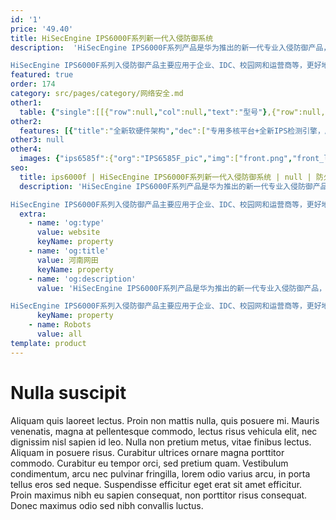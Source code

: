 ```yaml
---
id: '1'
price: '49.40'
title: HiSecEngine IPS6000F系列新一代入侵防御系统
description:  'HiSecEngine IPS6000F系列产品是华为推出的新一代专业入侵防御产品，在传统IPS产品的基础上进行了扩展：采用全新软硬件架构，增加网络环境感知能力、深度应用感知能力、内容感知能力，以及对未知威胁的防御能力，实现了更精准的检测能力、更优化的管理体验。

HiSecEngine IPS6000F系列入侵防御产品主要应用于企业、IDC、校园网和运营商等，更好地保障客户应用和业务安全，实现对网络基础设施、服务器、客户端以及网络带宽性能的全面防护。'
featured: true
order: 174
category: src/pages/category/网络安全.md
other1: 
  table: {"single":[[{"row":null,"col":null,"text":"型号"},{"row":null,"col":null,"text":"IPS6585F"},{"row":null,"col":null,"text":"IPS6615F"},{"row":null,"col":null,"text":"IPS6625F"}],[{"row":null,"col":null,"text":"业务口"},{"row":null,"col":null,"text":"8*GE COMBO + 4*GE(RJ45) + 4*GE(SFP ) 6*10GE(SFP+)"},{"row":null,"col":null,"text":"8*GE COMBO + 4*GE(RJ45) + 4*GE(SFP ) 6*10GE(SFP+)"},{"row":null,"col":null,"text":"8*GE COMBO + 4*GE(RJ45)+ 10*10GE(SFP+)"}],[{"row":null,"col":null,"text":"安全策略"},{"row":null,"col":"3","text":"一体化策略管理，内置场景模板，支持策略优先级设置，支持基于 IP 地址、应用、时间段等对象下发指定的安全策略。"}],[{"row":null,"col":null,"text":"应用识别与管控"},{"row":null,"col":"3","text":"识别6000+应用，访问控制精度到应用功能，例如：区分微信的文字和语音。应用识别与入侵检测、防病毒相结合，提高检测性能和准确率。"}],[{"row":null,"col":null,"text":"入侵防御"},{"row":null,"col":"3","text":"准确检测并防御针对操作系统、应用、服务器等各种漏洞的攻击，支持 0 day 攻击防护。\n可防护各种针对web的攻击，包括SQL注入攻击和跨站脚本攻击等。"}],[{"row":null,"col":null,"text":"反病毒"},{"row":null,"col":"3","text":"支持流检测和病毒引擎全文检测双检测模式, 流模式。"}],[{"row":null,"col":null,"text":"DoS/DDoS 攻击防护/检测"},{"row":null,"col":"3","text":"支持DDoS攻击防护，可防范SYN flood、UDP flood等种常见网络层DDoS攻击及HTTP、HTTPS、SIP、DNS 等应用层 DDoS 攻击。\n支持智能学习流量模型。"}],[{"row":null,"col":null,"text":"URL 过滤"},{"row":null,"col":"3","text":"支持URL关键字检测及阻断，日志告警。"}]]}
other2:
  features: [{"title":"全新软硬件架构","dec":["专用多核平台+全新IPS检测引擎，威胁检测性能大幅提升"]},{"title":"全面精准检测","dec":["针对系统、应用、恶意软件及客户端攻击等进行全面、多重检测"]},{"title":"快速有效防御","dec":["及时捕获最新威胁特征、发布签名、升级检测引擎，快速有效阻断攻击"]}]
other3: null
other4:
  images: {"ips6585f":{"org":"IPS6585F_pic","img":["front.png","front_left.png","front_right.png","front_top.png","rear.png","rear_left.png","rear_right.png","rear_top.png"]}}
seo:
  title: ips6000f | HiSecEngine IPS6000F系列新一代入侵防御系统 | null | 防火墙及应用安全网关 | 网络安全 | 企业网络
  description: 'HiSecEngine IPS6000F系列产品是华为推出的新一代专业入侵防御产品，在传统IPS产品的基础上进行了扩展：采用全新软硬件架构，增加网络环境感知能力、深度应用感知能力、内容感知能力，以及对未知威胁的防御能力，实现了更精准的检测能力、更优化的管理体验。

HiSecEngine IPS6000F系列入侵防御产品主要应用于企业、IDC、校园网和运营商等，更好地保障客户应用和业务安全，实现对网络基础设施、服务器、客户端以及网络带宽性能的全面防护。'
  extra:
    - name: 'og:type'
      value: website
      keyName: property
    - name: 'og:title'
      value: 河南网田
      keyName: property
    - name: 'og:description'
      value: 'HiSecEngine IPS6000F系列产品是华为推出的新一代专业入侵防御产品，在传统IPS产品的基础上进行了扩展：采用全新软硬件架构，增加网络环境感知能力、深度应用感知能力、内容感知能力，以及对未知威胁的防御能力，实现了更精准的检测能力、更优化的管理体验。

HiSecEngine IPS6000F系列入侵防御产品主要应用于企业、IDC、校园网和运营商等，更好地保障客户应用和业务安全，实现对网络基础设施、服务器、客户端以及网络带宽性能的全面防护。'
      keyName: property
    - name: Robots
      value: all
template: product
---
```


# Nulla suscipit

Aliquam quis laoreet lectus. Proin non mattis nulla, quis posuere mi. Mauris venenatis, magna at pellentesque commodo, lectus risus vehicula elit, nec dignissim nisl sapien id leo. Nulla non pretium metus, vitae finibus lectus. Aliquam in posuere risus. Curabitur ultrices ornare magna porttitor commodo. Curabitur eu tempor orci, sed pretium quam. Vestibulum condimentum, arcu nec pulvinar fringilla, lorem odio varius arcu, in porta tellus eros sed neque. Suspendisse efficitur eget erat sit amet efficitur. Proin maximus nibh eu sapien consequat, non porttitor risus consequat. Donec maximus odio sed nibh convallis luctus.
